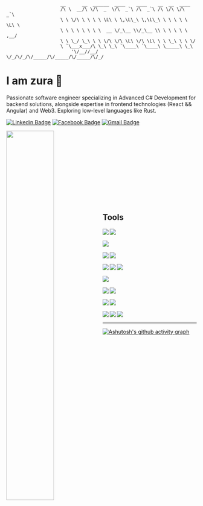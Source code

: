 ```
                    __      __  ______  ____    ____    __  __  ____
                    /\ \  __/\ \/\  _  \/\  _`\ /\  _`\ /\ \/\ \/\  _`\
                    \ \ \/\ \ \ \ \ \L\ \ \,\L\_\ \,\L\_\ \ \ \ \ \ \L\ \
                    \ \ \ \ \ \ \ \  __ \/_\__ \\/_\__ \\ \ \ \ \ \ ,__/
                    \ \ \_/ \_\ \ \ \/\ \/\ \L\ \/\ \L\ \ \ \_\ \ \ \/
                    \ `\___x___/\ \_\ \_\ `\____\ `\____\ \_____\ \_\
                        '\/__//__/  \/_/\/_/\/_____/\/_____/\/_____/\/_/

```

# I am zura 👋
<p>
Passionate software engineer specializing in Advanced C# Development for backend solutions, alongside expertise in frontend technologies (React && Angular) and Web3. Exploring low-level languages like Rust. 
</p>

[![Linkedin Badge](https://img.shields.io/badge/-zura-blue?style=flat-square&logo=Linkedin&logoColor=white&link=https://www.linkedin.com/in/zurab-chachava-332b15231/)](https://www.linkedin.com/in/zurab-chachava-332b15231/) [![Facebook Badge](https://img.shields.io/badge/-zura-blue?style=flat-square&logo=Facebook&logoColor=white&link=https://www.facebook.com/zu.ra.969300)](https://www.facebook.com/zu.ra.969300/) [![Gmail Badge](https://img.shields.io/badge/-chachavazuka@gmail.com-c14438?style=flat-square&logo=Gmail&logoColor=white&link=mailto:chachavazuka@gmail.com)](mailto:chachavazuka@gmail.com)

<img align="left"  width="50%" src="https://github-readme-stats.vercel.app/api/top-langs/?username=zukaChachava&layout=compact&theme=tokyonight"  />

<br>
<br>
<br>
<br>
<br>
<br>
<br>
<br>
<br>
<br>
<br>

## Tools

<img align="left" src="https://img.shields.io/badge/c%23-%23239120.svg?style=for-the-badge&logo=c-sharp&logoColor=white" />

<img align="left" src="https://img.shields.io/badge/.NET-5C2D91?style=for-the-badge&logo=.net&logoColor=white" /> <br/>

<img align="left" src="https://img.shields.io/badge/rust-%23323330.svg?style=for-the-badge&logo=rust&logoColor=orange" /><br/>

<img align="left" src="https://img.shields.io/badge/javascript-%23323330.svg?style=for-the-badge&logo=javascript&logoColor=%23F7DF1E" />

<img align="left" src="https://img.shields.io/badge/typescript-%23323330.svg?style=for-the-badge&logo=typescript" /><br/>

<img align="left" src="https://img.shields.io/badge/react-%2320232a.svg?style=for-the-badge&logo=react&logoColor=%2361DAFB" />

<img align="left" src="https://img.shields.io/badge/angular-%23323330.svg?style=for-the-badge&logo=angular&logoColor=red" /> 

<img align="left" src="https://img.shields.io/badge/Node-%2320232a.svg?style=for-the-badge&logo=nodedotjs&logoColor=green" /><br/>

<img align="left" src="https://img.shields.io/badge/git-%23F05033.svg?style=for-the-badge&logo=git&logoColor=white" /> <br/>

<img align="left" src="https://img.shields.io/badge/Docker-%23323330.svg?style=for-the-badge&logo=docker" />

<img align="left" src="https://img.shields.io/badge/Jenkins-%23323330.svg?style=for-the-badge&logo=jenkins" /><br/>

<img align="left" src="https://img.shields.io/badge/SQL-%23323330.svg?style=for-the-badge&logo=SQL&logoColor=orange" />

<img align="left" src="https://img.shields.io/badge/cypher-%23323330.svg?style=for-the-badge&logo=cypher&logoColor=orange" /><br>

<img align="left" src="https://img.shields.io/badge/solidity-%23323330.svg?style=for-the-badge&logo=solidity" />

<img align="left" src="https://img.shields.io/badge/nethereum-%23323330.svg?style=for-the-badge&logo=nethereum" />

<img align="left" src="https://img.shields.io/badge/web3.js-%23323330.svg?style=for-the-badge&logo=web3.js" /><br>

---

[![Ashutosh's github activity graph](https://github-readme-activity-graph.vercel.app/graph?username=zukaChachava&theme=dracula&area=true)](https://github.com/zukaChachava/)


